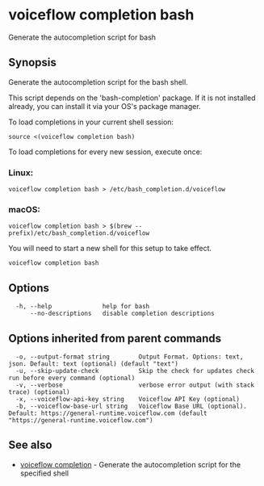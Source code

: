 # voiceflow completion bash

Generate the autocompletion script for bash

## Synopsis

Generate the autocompletion script for the bash shell.

This script depends on the 'bash-completion' package.
If it is not installed already, you can install it via your OS's package manager.

To load completions in your current shell session:

	source <(voiceflow completion bash)

To load completions for every new session, execute once:

### Linux:

	voiceflow completion bash > /etc/bash_completion.d/voiceflow

### macOS:

	voiceflow completion bash > $(brew --prefix)/etc/bash_completion.d/voiceflow

You will need to start a new shell for this setup to take effect.


```
voiceflow completion bash
```

## Options

```
  -h, --help              help for bash
      --no-descriptions   disable completion descriptions
```

## Options inherited from parent commands

```
  -o, --output-format string        Output Format. Options: text, json. Default: text (optional) (default "text")
  -u, --skip-update-check           Skip the check for updates check run before every command (optional)
  -v, --verbose                     verbose error output (with stack trace) (optional)
  -x, --voiceflow-api-key string    Voiceflow API Key (optional)
  -b, --voiceflow-base-url string   Voiceflow Base URL (optional). Default: https://general-runtime.voiceflow.com (default "https://general-runtime.voiceflow.com")
```

## See also

* [voiceflow completion](/cmd/voiceflow_completion/)	 - Generate the autocompletion script for the specified shell

